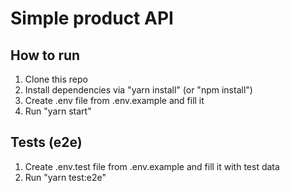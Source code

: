 # Simple product API

## How to run

1. Clone this repo
2. Install dependencies via "yarn install" (or "npm install")
3. Create .env file from .env.example and fill it
4. Run "yarn start"

## Tests (e2e)

1. Create .env.test file from .env.example and fill it with test data
2. Run "yarn test:e2e"
